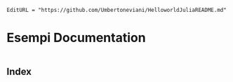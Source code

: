 ```@meta
EditURL = "https://github.com/Umbertoneviani/HelloworldJuliaREADME.md"
```

# Esempi Documentation



```@contents
```

## Index

```@index

```
